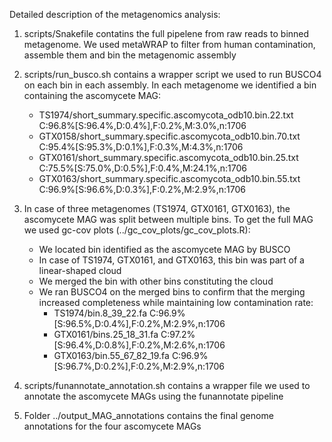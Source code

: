 Detailed description of the metagenomics analysis:

1. scripts/Snakefile contatins the full pipelene from raw reads to binned metagenome. We used metaWRAP to filter from human contamination, assemble them and bin the metagenomic assembly

2. scripts/run_busco.sh contains a wrapper script we used to run BUSCO4 on each bin in each assembly. In each metagenome we identified a bin containing the ascomycete MAG:
	* TS1974/short_summary.specific.ascomycota_odb10.bin.22.txt C:96.8%[S:96.4%,D:0.4%],F:0.2%,M:3.0%,n:1706 
	* GTX0158/short_summary.specific.ascomycota_odb10.bin.70.txt C:95.4%[S:95.3%,D:0.1%],F:0.3%,M:4.3%,n:1706  
	* GTX0161/short_summary.specific.ascomycota_odb10.bin.25.txt C:75.5%[S:75.0%,D:0.5%],F:0.4%,M:24.1%,n:1706  
	* GTX0163/short_summary.specific.ascomycota_odb10.bin.55.txt C:96.9%[S:96.6%,D:0.3%],F:0.2%,M:2.9%,n:1706 

3. In case of three metagenomes (TS1974, GTX0161, GTX0163), the ascomycete MAG was split between multiple bins. 
To get the full MAG we used gc-cov plots (../gc_cov_plots/gc_cov_plots.R):
	* We located bin identified as the ascomycete MAG by BUSCO
	* In case of TS1974, GTX0161, and GTX0163, this bin was part of a linear-shaped cloud
	* We merged the bin with other bins constituting the cloud
	* We ran BUSCO4 on the merged bins to confirm that the merging increased completeness while maintaining low contamination rate:
		- TS1974/bin.8_39_22.fa C:96.9%[S:96.5%,D:0.4%],F:0.2%,M:2.9%,n:1706 
		- GTX0161/bins.25_18_31.fa C:97.2%[S:96.4%,D:0.8%],F:0.2%,M:2.6%,n:1706  
		- GTX0163/bin.55_67_82_19.fa C:96.9%[S:96.7%,D:0.2%],F:0.2%,M:2.9%,n:1706
		
4. scripts/funannotate_annotation.sh contains a wrapper file we used to annotate the ascomycete MAGs using the funannotate pipeline

5. Folder ../output_MAG_annotations contains the final genome annotations for the four ascomycete MAGs
